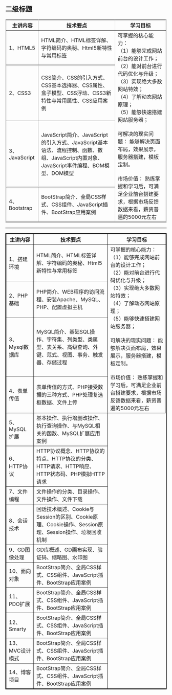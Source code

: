 
## 二级标题 

<table border="2" bordercolor="#ccc" cellspacing="0" cellpadding="5">  
        <tr>   
            <th>主讲内容</th>  
            <th>技术要点</th>
            <th>学习目标</th> 
        </tr>  
        <tr>   
            <td>1、HTML5</td>  
            <td>HTML简介、HTML标签详解、字符编码的奥秘、Html5新特性与常用标签</td>
            <td rowspan="4">
            可掌握的核心能力：<br/>
（1）能够完成网站前台的设计工作；<br/>
（2）能对前台进行代码优化与升级；<br/>
（3）实现绝大多数网站特效；<br/>
（4）了解动态网站原理；<br/>
（5）能够快速搭建网站服务器；<br/><br/>
可解决的现实问题：
能够解决页面布局，效果展示，服务器搭建，模板定制。<br/><br/>
市场价值：
熟练掌握和学习后，可满足企业前台搭建要求，根据市场反馈数据来看，薪资普遍的5000元左右
</td>   
        </tr>  
        <tr>  
            <td>2、CSS3</td>  
            <td>CSS简介、CSS的引入方式、CSS基本选择器、CSS属性、盒子模型、CSS浮动、CSS3新特性与常用属性、CSS应用案例</td>  
        </tr>  
        <tr>  
            <td>3、JavaScript</td>  
            <td>JavaScript简介、JavaScript的引入方式、JavaScript基本语法、流程控制、函数、数组、JavaScript内置对象、JavaScript事件编程、BOM模型、DOM模型</td>
        </tr>
        <tr>  
            <td>4、Bootstrap</td>  
            <td>BootStrap简介、全局CSS样式、CSS组件、JavaScript插件、BootStrap应用案例</td>
        </tr>
</table>  

---

<table border="2" bordercolor="black" cellspacing="0" cellpadding="5">  
        <tr>   
            <th>主讲内容</th>  
            <th>技术要点</th>
            <th>学习目标</th> 
        </tr>  
        <tr>   
            <td>1、搭建环境</td>  
            <td>HTML简介、HTML标签详解、字符编码的奥秘、Html5新特性与常用标签</td>
            <td rowspan="4">
            可掌握的核心能力：<br/>
（1）能够完成网站前台的设计工作；<br/>
（2）能对前台进行代码优化与升级；<br/>
（3）实现绝大多数网站特效；<br/>
（4）了解动态网站原理；<br/>
（5）能够快速搭建网站服务器；<br/><br/>
可解决的现实问题：
能够解决页面布局，效果展示，服务器搭建，模板定制。<br/><br/>
市场价值：
熟练掌握和学习后，可满足企业前台搭建要求，根据市场反馈数据来看，薪资普遍的5000元左右
</td>   
        </tr>  
        <tr>  
            <td>2、PHP基础</td>  
            <td>PHP简介、WEB程序的访问流程、安装Apache、MySQL、PHP、配置虚拟主机</td>  
        </tr>  
        <tr>  
            <td>3、Mysql数据库</td>  
            <td>MySQL简介、基础SQL操作、字符集、列类型、类属型、表关系、高级查询、外键、范式、视图、事务、触发器、存储过程</td>
        </tr>
        <tr>  
            <td>4、表单传值</td>  
            <td>表单传值的方式、PHP接受数据的三种方式、PHP处理复选框数据、文件上传</td>
        </tr>
        <tr>  
            <td>5、MySQL扩展</td>  
            <td>基本操作、执行增删改操作、执行查询操作、与MySQL相关的函数、MySQL扩展应用案例</td>
        </tr>
        <tr>  
            <td>6、HTTP协议</td>  
            <td>HTTP协议概念、HTTP协议的特点、HTTP协议的分类、HTTP请求、HTTP响应、HTTP状态码、PHP模拟HTTP请求</td>
        </tr>
        <tr>  
            <td>7、文件编程</td>  
            <td>文件操作的分类、目录操作、文件操作、文件下载</td>
        </tr>
        <tr>  
            <td>8、会话技术</td>  
            <td>回话技术概述、Cookie与Session的区别、Cookie原理、Cookie操作、Session原理、Session操作、垃圾回收机制</td>
        </tr>
        <tr>  
            <td>9、GD图像处理</td>  
            <td>GD库概述、GD画布实现、验证码、缩略图、水印图</td>
        </tr>
        <tr>  
            <td>10、面向对象</td>  
            <td>BootStrap简介、全局CSS样式、CSS组件、JavaScript插件、BootStrap应用案例</td>
        </tr>
        <tr>  
            <td>11、PDO扩展</td>  
            <td>BootStrap简介、全局CSS样式、CSS组件、JavaScript插件、BootStrap应用案例</td>
        </tr>
        <tr>  
            <td>12、Smarty</td>  
            <td>BootStrap简介、全局CSS样式、CSS组件、JavaScript插件、BootStrap应用案例</td>
        </tr>
        <tr>  
            <td>13、MVC设计模式</td>  
            <td>BootStrap简介、全局CSS样式、CSS组件、JavaScript插件、BootStrap应用案例</td>
        </tr>
        <tr>  
            <td>14、博客项目</td>  
            <td>BootStrap简介、全局CSS样式、CSS组件、JavaScript插件、BootStrap应用案例</td>
        </tr>
</table> 



